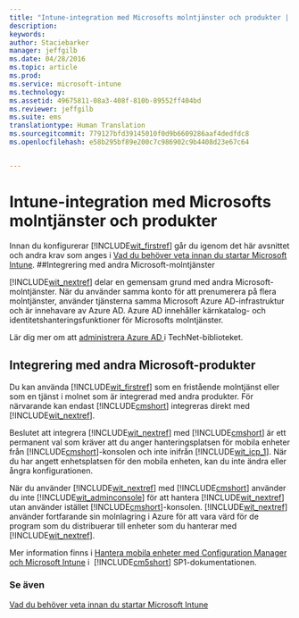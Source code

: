 ```yaml
---
title: "Intune-integration med Microsofts molntjänster och produkter | Microsoft Intune"
description: 
keywords: 
author: Staciebarker
manager: jeffgilb
ms.date: 04/28/2016
ms.topic: article
ms.prod: 
ms.service: microsoft-intune
ms.technology: 
ms.assetid: 49675811-08a3-408f-810b-89552ff404bd
ms.reviewer: jeffgilb
ms.suite: ems
translationtype: Human Translation
ms.sourcegitcommit: 779127bfd39145010f0d9b6609286aaf4dedfdc8
ms.openlocfilehash: e58b295bf89e200c7c986902c9b4408d23e67c64


---
```


# Intune-integration med Microsofts molntjänster och produkter

Innan du konfigurerar [!INCLUDE[wit_firstref](../includes/wit_firstref_md.md)] går du igenom det här avsnittet och andra krav som anges i [Vad du behöver veta innan du startar Microsoft Intune](what-to-know-before-you-start-microsoft-intune.md).
##Integrering med andra Microsoft-molntjänster


[!INCLUDE[wit_nextref](../includes/wit_nextref_md.md)] delar en gemensam grund med andra Microsoft-molntjänster. När du använder samma konto för att prenumerera på flera molntjänster, använder tjänsterna samma Microsoft Azure AD-infrastruktur och är innehavare av Azure AD. Azure AD innehåller kärnkatalog- och identitetshanteringsfunktioner för Microsofts molntjänster.

Lär dig mer om att [administrera Azure AD ](http://technet.microsoft.com/library/hh967611.aspx) i TechNet-biblioteket.

## Integrering med andra Microsoft-produkter
Du kan använda [!INCLUDE[wit_firstref](../includes/wit_firstref_md.md)] som en fristående molntjänst eller som en tjänst i molnet som är integrerad med andra produkter. För närvarande kan endast [!INCLUDE[cmshort](../includes/cmshort_md.md)] integreras direkt med [!INCLUDE[wit_nextref](../includes/wit_nextref_md.md)].

Beslutet att integrera [!INCLUDE[wit_nextref](../includes/wit_nextref_md.md)] med [!INCLUDE[cmshort](../includes/cmshort_md.md)] är ett permanent val som kräver att du anger hanteringsplatsen för mobila enheter från [!INCLUDE[cmshort](../includes/cmshort_md.md)]-konsolen och inte inifrån [!INCLUDE[wit_icp_1](../includes/wit_icp_1_md.md)]. När du har angett enhetsplatsen för den mobila enheten, kan du inte ändra eller ångra konfigurationen.

När du använder [!INCLUDE[wit_nextref](../includes/wit_nextref_md.md)] med [!INCLUDE[cmshort](../includes/cmshort_md.md)] använder du inte [!INCLUDE[wit_adminconsole](../includes/wit_adminconsole_md.md)] för att hantera [!INCLUDE[wit_nextref](../includes/wit_nextref_md.md)] utan använder istället [!INCLUDE[cmshort](../includes/cmshort_md.md)]-konsolen. [!INCLUDE[wit_nextref](../includes/wit_nextref_md.md)] använder fortfarande sin molnlagring i Azure för att vara värd för de program som du distribuerar till enheter som du hanterar med [!INCLUDE[wit_nextref](../includes/wit_nextref_md.md)].

Mer information finns i [Hantera mobila enheter med Configuration Manager och Microsoft Intune](http://msdn.microsoft.com/library/2c6bd0e5-d436-41c8-bf38-30152d76be10) i  [!INCLUDE[cm5short](../includes/cm5short_md.md)] SP1-dokumentationen.

### Se även
[Vad du behöver veta innan du startar Microsoft Intune](what-to-know-before-you-start-microsoft-intune.md)


<!--HONumber=Jun16_HO4-->


